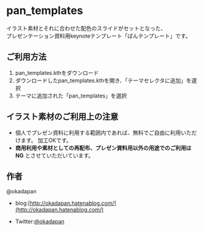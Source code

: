 # pan_templates

イラスト素材とそれに合わせた配色のスライドがセットとなった、  
プレゼンテーション資料用keynoteテンプレート「ぱんテンプレート」です。  

## ご利用方法
1. pan_templates.kthをダウンロード
2. ダウンロードしたpan_templates.kthを開き、「テーマセレクタに追加」を選択
3. テーマに追加された「pan_templates」を選択  


## イラスト素材のご利用上の注意
* 個人でプレゼン資料に利用する範囲内であれば、無料でご自由に利用いただけます。 加工OKです。 
*  **商用利用や素材としての再配布、プレゼン資料用以外の用途でのご利用はNG** とさせていただいています。  

## 作者
@okadapan

* blog:[http://okadapan.hatenablog.com/](http://okadapan.hatenablog.com/)

* Twitter:[@okadapan](https://twitter.com/okadapan)

